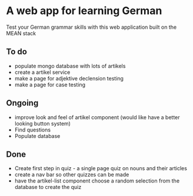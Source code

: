 # A web app for learning German

Test your German grammar skills with this web application built on the MEAN stack

## To do
* populate mongo database with lots of artikels
* create a artikel service
* make a page for adjektive declension testing
* make a page for case testing

## Ongoing
* improve look and feel of artikel component (would like have a better looking button system)
* Find questions
* Populate database


## Done
* Create first step in quiz - a single page quiz on nouns and their articles
* create a nav bar so other quizzes can be made
* have the artikel-list component choose a random selection from the database to create the quiz
